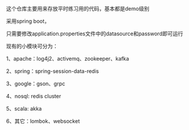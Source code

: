这个仓库主要用来存放平时练习用的代码，基本都是demo级别

采用spring boot，

只需要修改application.properties文件中的datasource和password即可运行

现有的小模块可分为：

1、apache：log4j2、activemq、zookeeper、kafka

2、spring：spring-session-data-redis

3、google：gson、grpc

4、nosql: redis cluster

5、scala: akka

6、其它：lombok、websocket
